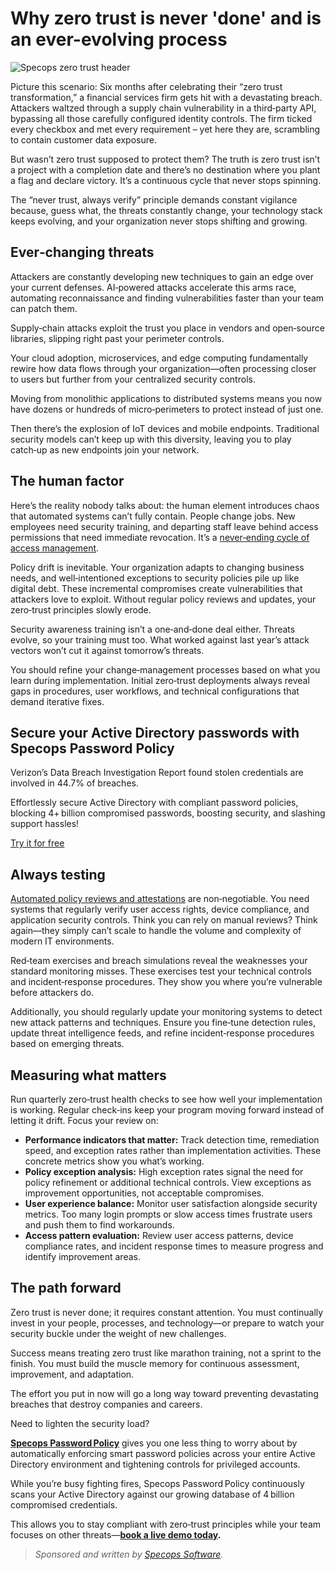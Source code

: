 # Why zero trust is never 'done' and is an ever-evolving process

![Specops zero trust header](https://www.bleepstatic.com/content/posts/2025/08/26/specops-zero-trust.jpg)

Picture this scenario: Six months after celebrating their “zero trust transformation,” a financial services firm gets hit with a devastating breach. Attackers waltzed through a supply chain vulnerability in a third‑party API, bypassing all those carefully configured identity controls. The firm ticked every checkbox and met every requirement – yet here they are, scrambling to contain customer data exposure.

But wasn’t zero trust supposed to protect them? The truth is zero trust isn’t a project with a completion date and there’s no destination where you plant a flag and declare victory. It’s a continuous cycle that never stops spinning.

The “never trust, always verify” principle demands constant vigilance because, guess what, the threats constantly change, your technology stack keeps evolving, and your organization never stops shifting and growing.

## Ever‑changing threats

Attackers are constantly developing new techniques to gain an edge over your current defenses. AI‑powered attacks accelerate this arms race, automating reconnaissance and finding vulnerabilities faster than your team can patch them.

Supply‑chain attacks exploit the trust you place in vendors and open‑source libraries, slipping right past your perimeter controls.

Your cloud adoption, microservices, and edge computing fundamentally rewire how data flows through your organization—often processing closer to users but further from your centralized security controls.

Moving from monolithic applications to distributed systems means you now have dozens or hundreds of micro‑perimeters to protect instead of just one.

Then there’s the explosion of IoT devices and mobile endpoints. Traditional security models can’t keep up with this diversity, leaving you to play catch‑up as new endpoints join your network.

## The human factor

Here’s the reality nobody talks about: the human element introduces chaos that automated systems can’t fully contain. People change jobs. New employees need security training, and departing staff leave behind access permissions that need immediate revocation. It’s a [never‑ending cycle of access management](https://specopssoft.com/product/specops-password-reset/?utm%5Fsource=bleepingcomputer&utm%5Fmedium=referral&utm%5Fcampaign=bleepingcomputer%5Freferral&utm%5Fcontent=article).

Policy drift is inevitable. Your organization adapts to changing business needs, and well‑intentioned exceptions to security policies pile up like digital debt. These incremental compromises create vulnerabilities that attackers love to exploit. Without regular policy reviews and updates, your zero‑trust principles slowly erode.

Security awareness training isn’t a one‑and‑done deal either. Threats evolve, so your training must too. What worked against last year’s attack vectors won’t cut it against tomorrow’s threats.

You should refine your change‑management processes based on what you learn during implementation. Initial zero‑trust deployments always reveal gaps in procedures, user workflows, and technical configurations that demand iterative fixes.

## **Secure your Active Directory passwords with Specops Password Policy**

Verizon’s Data Breach Investigation Report found stolen credentials are involved in 44.7% of breaches.

Effortlessly secure Active Directory with compliant password policies, blocking 4+ billion compromised passwords, boosting security, and slashing support hassles!

[Try it for free](https://specopssoft.com/product/specops-password-policy/?utm%5Fsource=bleepingcomputer&utm%5Fmedium=referral&utm%5Fcampaign=bleepingcomputer%5Freferral&utm%5Fcontent=article)

## Always testing

[Automated policy reviews and attestations](https://specopssoft.com/product/specops-password-auditor/?utm%5Fsource=bleepingcomputer&utm%5Fmedium=referral&utm%5Fcampaign=bleepingcomputer%5Freferral&utm%5Fcontent=article) are non‑negotiable. You need systems that regularly verify user access rights, device compliance, and application security controls. Think you can rely on manual reviews? Think again—they simply can’t scale to handle the volume and complexity of modern IT environments.

Red‑team exercises and breach simulations reveal the weaknesses your standard monitoring misses. These exercises test your technical controls and incident‑response procedures. They show you where you’re vulnerable before attackers do.

Additionally, you should regularly update your monitoring systems to detect new attack patterns and techniques. Ensure you fine‑tune detection rules, update threat intelligence feeds, and refine incident‑response procedures based on emerging threats.

## Measuring what matters

Run quarterly zero‑trust health checks to see how well your implementation is working. Regular check‑ins keep your program moving forward instead of letting it drift. Focus your review on:

* **Performance indicators that matter:** Track detection time, remediation speed, and exception rates rather than implementation activities. These concrete metrics show you what’s working.
* **Policy exception analysis:** High exception rates signal the need for policy refinement or additional technical controls. View exceptions as improvement opportunities, not acceptable compromises.
* **User experience balance:** Monitor user satisfaction alongside security metrics. Too many login prompts or slow access times frustrate users and push them to find workarounds.
* **Access pattern evaluation:** Review user access patterns, device compliance rates, and incident response times to measure progress and identify improvement areas.

## The path forward

Zero trust is never done; it requires constant attention. You must continually invest in your people, processes, and technology—or prepare to watch your security buckle under the weight of new challenges.

Success means treating zero trust like marathon training, not a sprint to the finish. You must build the muscle memory for continuous assessment, improvement, and adaptation.

The effort you put in now will go a long way toward preventing devastating breaches that destroy companies and careers.

Need to lighten the security load?

**[Specops Password Policy](https://specopssoft.com/product/specops-password-policy/?utm%5Fsource=bleepingcomputer&utm%5Fmedium=referral&utm%5Fcampaign=bleepingcomputer%5Freferral&utm%5Fcontent=article)** gives you one less thing to worry about by automatically enforcing smart password policies across your entire Active Directory environment and tightening controls for privileged accounts.

While you’re busy fighting fires, Specops Password Policy continuously scans your Active Directory against our growing database of 4 billion compromised credentials.

This allows you to stay compliant with zero‑trust principles while your team focuses on other threats—**[book a live demo today](https://specopssoft.com/product/specops-password-policy/?utm%5Fsource=bleepingcomputer&utm%5Fmedium=referral&utm%5Fcampaign=bleepingcomputer%5Freferral&utm%5Fcontent=article).**

> _Sponsored and written by [Specops Software](https://specopssoft.com/product/specops-password-auditor/?utm%5Fsource=bleepingcomputer&utm%5Fmedium=referral&utm%5Fcampaign=bleepingcomputer%5Freferral&utm%5Fcontent=article)._
